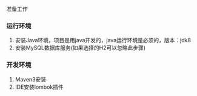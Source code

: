 准备工作

### 运行环境

1. 安装Java环境，项目是用java开发的，java运行环境是必须的，版本：jdk8
2. 安装MySQL数据库服务(如果选择的H2可以忽略此步骤)

### 开发环境

1. Maven3安装
2. IDE安装lombok插件


